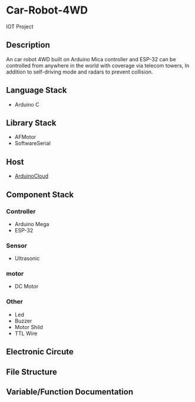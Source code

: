 # Car-Robot-4WD

IOT Project

## Description

An car robot 4WD built on Arduino Mica controller and ESP-32 can be controlled from anywhere in the world with coverage via telecom towers, In addition to self-driving mode and radars to prevent collision.

## Language Stack

  - Arduino C


## Library Stack

  - AFMotor
  - SoftwareSerial


## Host

- [ArduinoCloud](https://cloud.arduino.cc/)

## Component Stack

### Controller
- Arduino Mega
- ESP-32
### Sensor
- Ultrasonic
### motor
- DC Motor
### Other
- Led
- Buzzer
- Motor Shild
- TTL Wire


## Electronic Circute


## File Structure



## Variable/Function Documentation


